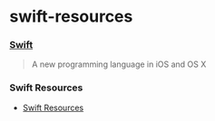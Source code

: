 # swift-resources

### [Swift](https://developer.apple.com/swift/)

> A new programming language in iOS and OS X

### Swift Resources
* [Swift Resources](https://developer.apple.com/swift/resources/)
